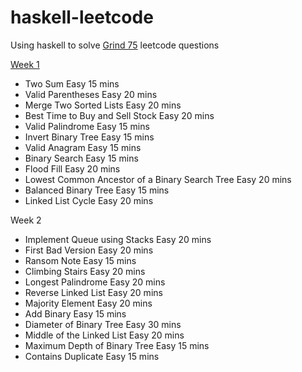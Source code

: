 # haskell-leetcode
Using haskell to solve [Grind 75](https://www.techinterviewhandbook.org/grind75) leetcode questions

[Week 1](https://github.com/cd155/haskell-leetcode/blob/main/main/WeekOne.hs)
- Two Sum	Easy	15 mins
- Valid Parentheses	Easy	20 mins
- Merge Two Sorted Lists	Easy	20 mins
- Best Time to Buy and Sell Stock	Easy	20 mins
- Valid Palindrome	Easy	15 mins
- Invert Binary Tree	Easy	15 mins
- Valid Anagram	Easy	15 mins
- Binary Search	Easy	15 mins
- Flood Fill	Easy	20 mins
- Lowest Common Ancestor of a Binary Search Tree	Easy	20 mins
- Balanced Binary Tree	Easy	15 mins
- Linked List Cycle	Easy    20 mins

Week 2
- Implement Queue using Stacks	Easy	20 mins
- First Bad Version	Easy	20 mins
- Ransom Note	Easy	15 mins
- Climbing Stairs	Easy	20 mins
- Longest Palindrome	Easy	20 mins
- Reverse Linked List	Easy	20 mins
- Majority Element	Easy	20 mins
- Add Binary	Easy	15 mins
- Diameter of Binary Tree	Easy	30 mins
- Middle of the Linked List	Easy	20 mins
- Maximum Depth of Binary Tree	Easy	15 mins
- Contains Duplicate	Easy	15 mins
